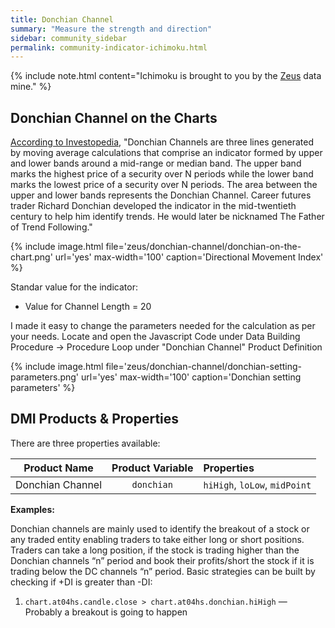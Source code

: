 ```yaml
---
title: Donchian Channel
summary: "Measure the strength and direction"
sidebar: community_sidebar
permalink: community-indicator-ichimoku.html
---
```


{% include note.html content="Ichimoku is brought to you by the [Zeus](community-data-mine-zeus.html) data mine." %}

## Donchian Channel on the Charts

<a href="https://www.investopedia.com/terms/d/donchianchannels.asp" rel="nofollow" rel="noopener" target="_blank">According to Investopedia</a>, "Donchian Channels are three lines generated by moving average calculations that comprise an indicator formed by upper and lower bands around a mid-range or median band. The upper band marks the highest price of a security over N periods while the lower band marks the lowest price of a security over N periods. The area between the upper and lower bands represents the Donchian Channel. Career futures trader Richard Donchian developed the indicator in the mid-twentieth century to help him identify trends. He would later be nicknamed The Father of Trend Following."

{% include image.html file='zeus/donchian-channel/donchian-on-the-chart.png' url='yes' max-width='100' caption='Directional Movement Index' %}

Standar value for the indicator:
- Value for Channel Length = 20 

I made it easy to change the parameters needed for the calculation as per your needs. Locate and open the Javascript Code under Data Building Procedure -> Procedure Loop under "Donchian Channel" Product Definition

{% include image.html file='zeus/donchian-channel/donchian-setting-parameters.png' url='yes' max-width='100' caption='Donchian setting parameters' %}

## DMI Products & Properties

There are three properties available:

| Product Name | Product Variable | Properties |
| :---: | :---: | :--- | 
| Donchian Channel | ```donchian``` | ```hiHigh```, ```loLow```, ```midPoint``` |


**Examples:**

Donchian channels are mainly used to identify the breakout of a stock or any traded entity enabling traders to take either long or short positions. Traders can take a long position, if the stock is trading higher than the Donchian channels “n” period and book their profits/short the stock if it is trading below the DC channels “n” period.
Basic strategies can be built by checking if +DI is greater than -DI: 

1. ```chart.at04hs.candle.close > chart.at04hs.donchian.hiHigh``` — Probably a breakout is going to happen
